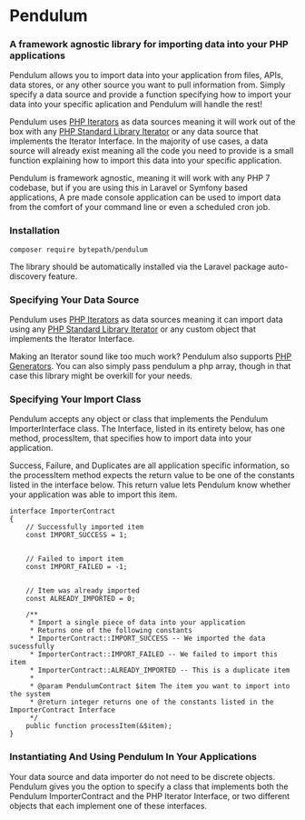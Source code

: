 # Pendulum
### A framework agnostic library for importing data into your PHP applications 
Pendulum allows you to import data into your application from files, APIs, data stores, or any other source you want to pull information from. 
Simply specify a data source and provide a function specifying how to import your data into your specific aplication and Pendulum will handle the rest!

Pendulum uses [PHP Iterators](http://php.net/manual/en/class.iterator.php) as data sources meaning it will work out of the box with any [PHP Standard Library Iterator](http://php.net/manual/en/spl.iterators.php) or any data source that implements the Iterator Interface. In the majority of use cases, a data source will already exist meaning all the code you need to provide is a small function explaining how to import this data into your specific application.

Pendulum is framework agnostic, meaning it will work with any PHP 7 codebase, but if you are using this in Laravel or Symfony based applications, A pre made console application can be used to import data from the comfort of your command line or even a scheduled cron job. 

### Installation 

    composer require bytepath/pendulum
    
The library should be automatically installed via the Laravel package auto-discovery feature. 

### Specifying Your Data Source

Pendulum uses [PHP Iterators](http://php.net/manual/en/class.iterator.php) as data sources meaning it can import data using any [PHP Standard Library Iterator](http://php.net/manual/en/spl.iterators.php) or any custom object that implements the Iterator Interface. 

Making an Iterator sound like too much work? Pendulum also supports [PHP Generators](http://php.net/manual/en/language.generators.overview.php). You can also simply pass pendulum a php array, though in that case this library might be overkill for your needs.

### Specifying Your Import Class

Pendulum accepts any object or class that implements the Pendulum ImporterInterface class. The Interface, listed in its entirety below, has one method, processItem, that specifies how to import data into your application.

Success, Failure, and Duplicates are all application specific information, so the processItem method expects the return value to be one of the constants listed in the interface below. This return value lets Pendulum know whether your application was able to import this item. 

    interface ImporterContract
    {
        // Successfully imported item
        const IMPORT_SUCCESS = 1;
    
        
        // Failed to import item
        const IMPORT_FAILED = -1;
    
        
        // Item was already imported
        const ALREADY_IMPORTED = 0;
        
        /**
         * Import a single piece of data into your application
         * Returns one of the following constants 
         * ImporterContract::IMPORT_SUCCESS -- We imported the data sucessfully
         * ImporterContract::IMPORT_FAILED -- We failed to import this item
         * ImporterContract::ALREADY_IMPORTED -- This is a duplicate item
         * 
         * @param PendulumContract $item The item you want to import into the system
         * @return integer returns one of the constants listed in the ImporterContract Interface
         */
        public function processItem(&$item);
    }
    

### Instantiating And Using Pendulum In Your Applications

Your data source and data importer do not need to be discrete objects. Pendulum gives you the option to specify a  class that implements both the Pendulum ImporterContract and the PHP Iterator Interface, or two different objects that each implement one of these interfaces. 